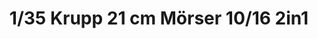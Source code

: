 ---
layout: product
title: "1/35 Krupp 21 cm Mörser 10/16 2in1"
price: "4100" 
desc: "Maketa"
img_path: "/assets/img/TAKO2032.webp"
brand: "N/A"
available: false
special_offer: false
new: false
soon: false
cat: "010000"
subcat: "010200"
subsubcat: "0N/A"
sifra: "TAKO2032"
popular: false
spec: false
---